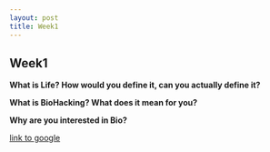 ```yaml
---
layout: post
title: Week1
---
```


## Week1



**What is Life? How would you define it, can you actually define it?**



**What is BioHacking? What does it mean for you?**



**Why are you interested in Bio?**



[link to google](www.google.com)
